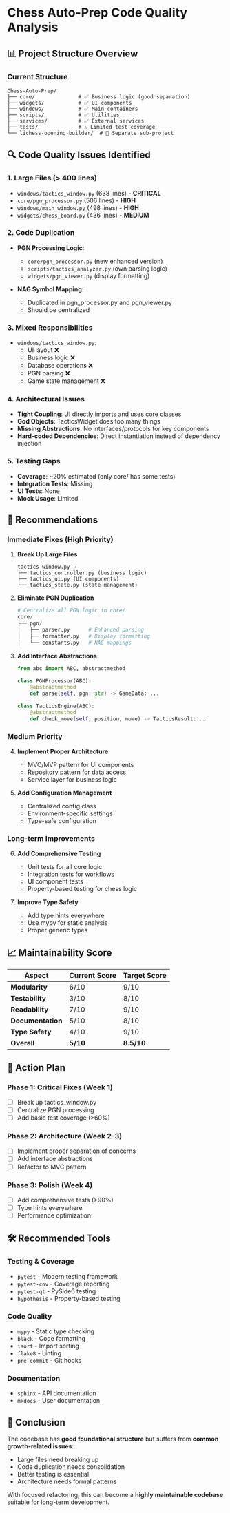 # Chess Auto-Prep Code Quality Analysis

## 📊 Project Structure Overview

### Current Structure
```
Chess-Auto-Prep/
├── core/              # ✅ Business logic (good separation)
├── widgets/           # ✅ UI components
├── windows/           # ✅ Main containers
├── scripts/           # ✅ Utilities
├── services/          # ✅ External services
├── tests/             # ⚠️ Limited test coverage
└── lichess-opening-builder/  # 🤔 Separate sub-project
```

## 🔍 Code Quality Issues Identified

### 1. **Large Files (> 400 lines)**
- `windows/tactics_window.py` (638 lines) - **CRITICAL**
- `core/pgn_processor.py` (506 lines) - **HIGH**
- `windows/main_window.py` (498 lines) - **HIGH**
- `widgets/chess_board.py` (436 lines) - **MEDIUM**

### 2. **Code Duplication**
- **PGN Processing Logic**:
  - `core/pgn_processor.py` (new enhanced version)
  - `scripts/tactics_analyzer.py` (own parsing logic)
  - `widgets/pgn_viewer.py` (display formatting)

- **NAG Symbol Mapping**:
  - Duplicated in pgn_processor.py and pgn_viewer.py
  - Should be centralized

### 3. **Mixed Responsibilities**
- `windows/tactics_window.py`:
  - UI layout ❌
  - Business logic ❌
  - Database operations ❌
  - PGN parsing ❌
  - Game state management ❌

### 4. **Architectural Issues**
- **Tight Coupling**: UI directly imports and uses core classes
- **God Objects**: TacticsWidget does too many things
- **Missing Abstractions**: No interfaces/protocols for key components
- **Hard-coded Dependencies**: Direct instantiation instead of dependency injection

### 5. **Testing Gaps**
- **Coverage**: ~20% estimated (only core/ has some tests)
- **Integration Tests**: Missing
- **UI Tests**: None
- **Mock Usage**: Limited

## 🎯 Recommendations

### Immediate Fixes (High Priority)

1. **Break Up Large Files**
   ```
   tactics_window.py →
   ├── tactics_controller.py (business logic)
   ├── tactics_ui.py (UI components)
   └── tactics_state.py (state management)
   ```

2. **Eliminate PGN Duplication**
   ```python
   # Centralize all PGN logic in core/
   core/
   ├── pgn/
   │   ├── parser.py      # Enhanced parsing
   │   ├── formatter.py   # Display formatting
   │   └── constants.py   # NAG mappings
   ```

3. **Add Interface Abstractions**
   ```python
   from abc import ABC, abstractmethod

   class PGNProcessor(ABC):
       @abstractmethod
       def parse(self, pgn: str) -> GameData: ...

   class TacticsEngine(ABC):
       @abstractmethod
       def check_move(self, position, move) -> TacticsResult: ...
   ```

### Medium Priority

4. **Implement Proper Architecture**
   - MVC/MVP pattern for UI components
   - Repository pattern for data access
   - Service layer for business logic

5. **Add Configuration Management**
   - Centralized config class
   - Environment-specific settings
   - Type-safe configuration

### Long-term Improvements

6. **Add Comprehensive Testing**
   - Unit tests for all core logic
   - Integration tests for workflows
   - UI component tests
   - Property-based testing for chess logic

7. **Improve Type Safety**
   - Add type hints everywhere
   - Use mypy for static analysis
   - Proper generic types

## 📈 Maintainability Score

| Aspect | Current Score | Target Score |
|--------|---------------|--------------|
| **Modularity** | 6/10 | 9/10 |
| **Testability** | 3/10 | 8/10 |
| **Readability** | 7/10 | 9/10 |
| **Documentation** | 5/10 | 8/10 |
| **Type Safety** | 4/10 | 9/10 |
| **Overall** | **5/10** | **8.5/10** |

## 🚀 Action Plan

### Phase 1: Critical Fixes (Week 1)
- [ ] Break up tactics_window.py
- [ ] Centralize PGN processing
- [ ] Add basic test coverage (>60%)

### Phase 2: Architecture (Week 2-3)
- [ ] Implement proper separation of concerns
- [ ] Add interface abstractions
- [ ] Refactor to MVC pattern

### Phase 3: Polish (Week 4)
- [ ] Add comprehensive tests (>90%)
- [ ] Type hints everywhere
- [ ] Performance optimization

## 🛠️ Recommended Tools

### Testing & Coverage
- `pytest` - Modern testing framework
- `pytest-cov` - Coverage reporting
- `pytest-qt` - PySide6 testing
- `hypothesis` - Property-based testing

### Code Quality
- `mypy` - Static type checking
- `black` - Code formatting
- `isort` - Import sorting
- `flake8` - Linting
- `pre-commit` - Git hooks

### Documentation
- `sphinx` - API documentation
- `mkdocs` - User documentation

## 🎉 Conclusion

The codebase has **good foundational structure** but suffers from **common growth-related issues**:
- Large files need breaking up
- Code duplication needs consolidation
- Better testing is essential
- Architecture needs formal patterns

With focused refactoring, this can become a **highly maintainable codebase** suitable for long-term development.